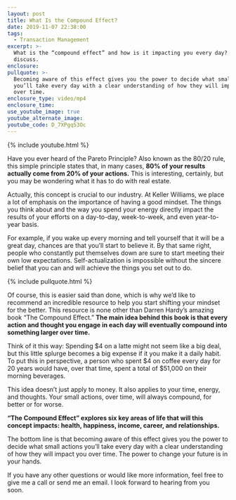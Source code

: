 ```yaml
---
layout: post
title: What Is the Compound Effect?
date: 2019-11-07 22:38:00
tags:
  - Transaction Management
excerpt: >-
  What is the “compound effect” and how is it impacting you every day? Let’s
  discuss.
enclosure:
pullquote: >-
  Becoming aware of this effect gives you the power to decide what small actions
  you’ll take every day with a clear understanding of how they will impact you
  over time.
enclosure_type: video/mp4
enclosure_time:
use_youtube_image: true
youtube_alternate_image:
youtube_code: D_7XPgq53Oc
---
```


{% include youtube.html %}

Have you ever heard of the Pareto Principle? Also known as the 80/20 rule, this simple principle states that, in many cases, **80% of your results actually come from 20% of your actions.** This is interesting, certainly, but you may be wondering what it has to do with real estate.&nbsp;

Actually, this concept is crucial to our industry. At Keller Williams, we place a lot of emphasis on the importance of having a good mindset. The things you think about and the way you spend your energy directly impact the results of your efforts on a day-to-day, week-to-week, and even year-to-year basis.&nbsp;

For example, if you wake up every morning and tell yourself that it will be a great day, chances are that you’ll start to believe it. By that same right, people who constantly put themselves down are sure to start meeting their own low expectations. Self-actualization is impossible without the sincere belief that you can and will achieve the things you set out to do.&nbsp;

{% include pullquote.html %}

Of course, this is easier said than done, which is why we’d like to recommend an incredible resource to help you start shifting your mindset for the better. This resource is none other than Darren Hardy’s amazing book “The Compound Effect.” **The main idea behind this book is that every action and thought you engage in each day will eventually compound into something larger over time.&nbsp;**

Think of it this way: Spending $4 on a latte might not seem like a big deal, but this little splurge becomes a big expense if it you make it a daily habit. To put this in perspective, a person who spent $4 on coffee every day for 20 years would have, over that time, spent a total of $51,000 on their morning beverages.

This idea doesn’t just apply to money. It also applies to your time, energy, and thoughts. Your small actions, over time, will always compound, for better or for worse.&nbsp;

**“The Compound Effect” explores six key areas of life that will this concept impacts: health, happiness, income, career, and relationships.&nbsp;**

The bottom line is that becoming aware of this effect gives you the power to decide what small actions you’ll take every day with a clear understanding of how they will impact you over time. The power to change your future is in your hands.

If you have any other questions or would like more information, feel free to give me a call or send me an email. I look forward to hearing from you soon.&nbsp;<br>&nbsp;

&nbsp;